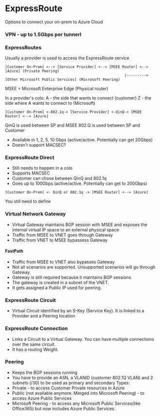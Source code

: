 # ExpressRoute

Options to connect your on-prem to Azure Cloud

### VPN - up to 1.5Gbps per tunnerl

### ExpressRoutes

Usually a provider is used to access the ExpressRoute service

```
[Customer On-Prem] <--> [Service Provider] <--> [MSEE Router] <--> [Azure] (Private Peering)
                                                       |---------> [Other Microsoft Public Services] (Microsoft Peering)
```

MSEE = Microsoft Enterprise Edge (Physical router)

In a provider's colo: A - the side that wants to connect (customer) Z - the side where A wants to connect to (Microsoft)

```
[Customer On-Prem] <-802.1q-> [Service Provider] <-QinQ-> [MSEE Router] <--> [Azure]
```

QinQ is used between SP and MSEE 802.Q is used between SP and Customer

* Available in 1, 2, 5, 10 Gbps (active/active. Potentially can get 20Gbps)
* Doesn't support MACSEC?

### ExpressRoute Direct

* Still needs to happen in a colo
* Supports MACSEC
* Customer can chose between QinQ and 802.1q
* Goes up to 100Gbps (active/active. Potentially can get to 200Gbps)

```
[Customer On-Prem] <- QinQ or 802.1q -> [MSEE Router] <--> [Azure]
```

You still need to define

### Virtual Network Gateway

* Virtual Gateway maintains BGP session with MSEE and exposes the internal virtual IP space to an external physical space
* Traffic from MSEE to VNET goes through Gateway
* Traffic from VNET to MSEE bypassess Gateway

#### FastPath

* Traffic from MSEE to VNET also bypasses Gateway
* Not all scenarios are supported. Unsupported scenarios will go through Gateway.
* Gateway is still required because it maintains BGP sessions.
* The gateway is created in a subnet of the VNET.
* It gets assigned a Public IP used for peering.

### ExpressRoute Circuit

* Virtual Circuit identified by an S-Key (Service Key). It is linked to a Provider and a Peering location

### ExpressRoute Connection

* Links a Circuit to a Virtual Gateway. You can have multiple connections over the same circuit.
* It has a routing Weight.

### Peering

* Keeps the BGP sessions running
* You have to provide an ASN, a VLANID (customer 802.1Q VLAN) and 2 subnets (/30) to be used as primary and secondary Types:
* Private - to access Customer Private resources in Azure
* Public (not available anymore. Merged into Microsoft Peering) - to access Azure Public Services
* Microsoft Peering - to access any Microsoft Public Services(like Office365) but now includes Azure Public Services.
